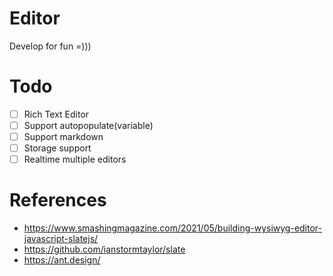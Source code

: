 # Editor
Develop for fun =)))
# Todo
- [ ] Rich Text Editor
- [ ] Support autopopulate(variable)
- [ ] Support markdown
- [ ] Storage support
- [ ] Realtime multiple editors
# References
- https://www.smashingmagazine.com/2021/05/building-wysiwyg-editor-javascript-slatejs/
- https://github.com/ianstormtaylor/slate
- https://ant.design/
